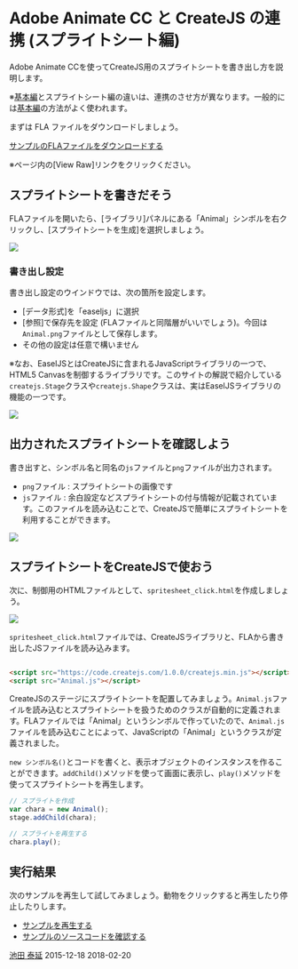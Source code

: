 # Adobe Animate CC と CreateJS の連携 (スプライトシート編)

Adobe Animate CCを使ってCreateJS用のスプライトシートを書き出し方を説明します。

※[基本編](adobe_animate_spritesheet.md)とスプライトシート編の違いは、連携のさせ方が異なります。一般的には[基本編](adobe_animate_spritesheet.md)の方法がよく使われます。

まずは FLA ファイルをダウンロードしましょう。

[サンプルのFLAファイルをダウンロードする](../samples/animate_spritesheet/Animal.fla)

※ページ内の[View Raw]リンクをクリックください。

## スプライトシートを書きだそう

FLAファイルを開いたら、[ライブラリ]パネルにある「Animal」シンボルを右クリックし、[スプライトシートを生成]を選択しましょう。

![](../imgs/animate_spritesheet_lib.png)

### 書き出し設定

書き出し設定のウインドウでは、次の箇所を設定します。

- [データ形式]を「easeljs」に選択
- [参照]で保存先を設定 (FLAファイルと同階層がいいでしょう)。今回は`Animal.png`ファイルとして保存します。
- その他の設定は任意で構いません

※なお、EaselJSとはCreateJSに含まれるJavaScriptライブラリの一つで、HTML5 Canvasを制御するライブラリです。このサイトの解説で紹介している`createjs.Stage`クラスや`createjs.Shape`クラスは、実はEaselJSライブラリの機能の一つです。

![](../imgs/animate_spritesheet_setting.png)

## 出力されたスプライトシートを確認しよう

書き出すと、シンボル名と同名の`js`ファイルと`png`ファイルが出力されます。

- `png`ファイル : スプライトシートの画像です
- `js`ファイル : 余白設定などスプライトシートの付与情報が記載されています。このファイルを読み込むことで、CreateJSで簡単にスプライトシートを利用することができます。

![](../imgs/animate_spritesheet_export.png)

## スプライトシートをCreateJSで使おう

次に、制御用のHTMLファイルとして、`spritesheet_click.html`を作成しましょう。

![](../imgs/animate_spritesheet_html.png)

`spritesheet_click.html`ファイルでは、CreateJSライブラリと、FLAから書き出したJSファイルを読み込みます。

```html

<script src="https://code.createjs.com/1.0.0/createjs.min.js"></script>
<script src="Animal.js"></script>
```

CreateJSのステージにスプライトシートを配置してみましょう。`Animal.js`ファイルを読み込むとスプライトシートを扱うためのクラスが自動的に定義されます。FLAファイルでは「Animal」というシンボルで作っていたので、`Animal.js`ファイルを読み込むことによって、JavaScriptの「Animal」というクラスが定義されました。

`new シンボル名()`とコードを書くと、表示オブジェクトのインスタンスを作ることができます。`addChild()`メソッドを使って画面に表示し、`play()`メソッドを使ってスプライトシートを再生します。

```js
// スプライトを作成
var chara = new Animal();
stage.addChild(chara);

// スプライトを再生する
chara.play();
```

## 実行結果

次のサンプルを再生して試してみましょう。動物をクリックすると再生したり停止したりします。

- [サンプルを再生する](https://ics-creative.github.io/tutorial-createjs/samples/animate_spritesheet/spritesheet_click.html)
- [サンプルのソースコードを確認する](../samples/animate_spritesheet/spritesheet_click.html)



<article-author>[池田 泰延](https://twitter.com/clockmaker)</article-author>
<article-date-published>2015-12-18</article-date-published>
<article-date-modified>2018-02-20</article-date-modified>
